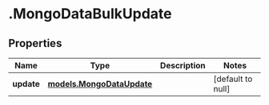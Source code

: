 # .MongoDataBulkUpdate

## Properties
Name | Type | Description | Notes
------------ | ------------- | ------------- | -------------
**update** | [**models.MongoDataUpdate**](models.MongoDataUpdate.md) |  | [default to null]


